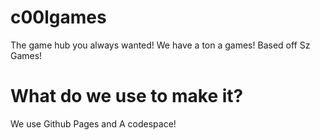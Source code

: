 # c00lgames
The game hub you always wanted!
We have a ton a games!
Based off Sz Games!

# What do we use to make it?
We use Github Pages and A codespace!

